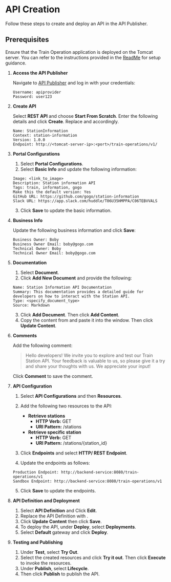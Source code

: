 # API Creation

Follow these steps to create and deploy an API in the API Publisher.

## Prerequisites

Ensure that the Train Operation application is deployed on the Tomcat server. You can refer to the instructions provided in the [ReadMe](../resources/backends/train-operations/README.md) for setup guidance.

1. **Access the API Publisher**

    Navigate to [API Publisher](https://localhost:9443/publisher) and log in with your credentials:

    ```
    Username: apiprovider
    Password: user123
    ```

2. **Create API**

    Select **REST API** and choose **Start From Scratch**. Enter the following details and click **Create**. Replace <tomcat-server-ip> and <port> accordingly.

    ```
    Name: StationInformation
    Context: station-information
    Version: 1.0.0
    Endpoint: http://<tomcat-server-ip>:<port>/train-operations/v1/
    ```

3. **Portal Configurations**

    1. Select **Portal Configurations**.
    2. Select **Basic Info** and update the following information:

    ```
    Image: <link_to_image>
    Description: Station information API
    Tags: train, information, gogo
    Make this the default version: Yes
    GitHub URL: https://github.com/gogo/station-information
    Slack URL: https://app.slack.com/huddle/T06U35HMPPA/C06TEBVVALS
    ```

    3. Click **Save** to update the basic information.

4. **Business Info**

    Update the following business information and click **Save**:

    ```
    Business Owner: Boby
    Business Owner Email: boby@gogo.com
    Technical Owner: Boby
    Technical Owner Email: boby@gogo.com
    ```

5. **Documentation**

    1. Select **Document**.
    2. Click **Add New Document** and provide the following:

    ```
    Name: Station Information API Documentation
    Summary: This documentation provides a detailed guide for developers on how to interact with the Station API.
    Type: <specify_document_type>
    Source: Markdown
    ```

    3. Click **Add Document**. Then click **Add Content**.
    4. Copy the content from <source> and paste it into the window. Then click **Update Content**.

6. **Comments**

    Add the following comment:

    > Hello developers! We invite you to explore and test our Train Station API. Your feedback is valuable to us, so please give it a try and share your thoughts with us. We appreciate your input!

    Click **Comment** to save the comment.

7. **API Configuration**

    1. Select **API Configurations** and then **Resources**.
    2. Add the following two resources to the API:

        - **Retrieve stations**
            - **HTTP Verb:** GET
            - **URI Pattern:** /stations
        - **Retrieve specific station**
            - **HTTP Verb:** GET
            - **URI Pattern:** /stations/{station_id}

    3. Click **Endpoints** and select **HTTP/ REST Endpoint**.
    4. Update the endpoints as follows:

    ```
    Production Endpoint: http://backend-service:8080/train-operations/v1
    Sandbox Endpoint: http://backend-service:8080/train-operations/v1
    ```

    5. Click **Save** to update the endpoints.

8. **API Definition and Deployment**

    1. Select **API Definition** and Click **Edit**.
    2. Replace the API Definition with <resources station_information_api.yaml>.
    3. Click **Update Content** then click **Save**.
    4. To deploy the API, under **Deploy**, select **Deployments**.
    5. Select **Default** gateway and click **Deploy**.

9. **Testing and Publishing**

    1. Under **Test**, select **Try Out**.
    2. Select the created resources and click **Try it out**. Then click **Execute** to invoke the resources.
    3. Under **Publish**, select **Lifecycle**.
    4. Then click **Publish** to publish the API.
